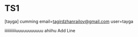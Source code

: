 # TS1
[tayga]
cumming
email=tagirdzhanrailov@gmail.com
user=tayga 

iiiiiiiiiiiuuuuuuuuuuu ahiihu
Add Line
